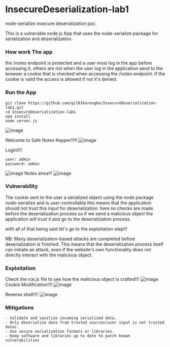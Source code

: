 # InsecureDeserialization-lab1
node-serialize insecure deserialization poc

This is a vulnerable node js App that uses the node-serialize package for serialization and deserialization.

### How work The app
the /notes endpoint is protected and a user must log in the app before accessing it. others are not
when the user log in the application send to the browser a cookie that is checked when accessing the /notes endpoint.
if the cookie is valid the access is allowed if not it's denied.

### Run the App
```
git clone https://github.com/gil01karougbe/InsecureDeserialization-lab1.git
cd InsecureDeserialization-lab1
npm install
node server.js
```
![image](https://github.com/gil01karougbe/InsecureDeserialization-lab1/assets/98090770/c00fdcb6-90fa-4336-a3ab-87be0fa5d470)

Welcome to Safe Notes Kepper!!!!!
![image](https://github.com/gil01karougbe/InsecureDeserialization-lab1/assets/98090770/5bb35f98-690b-4f8b-93fa-efb42bc0746e)

Login!!!!
```
user: admin
password: admin
```
![image](https://github.com/gil01karougbe/InsecureDeserialization-lab1/assets/98090770/6a8545df-98ad-4872-9138-9430b2cffc16)
Notes airea!!!
![image](https://github.com/gil01karougbe/InsecureDeserialization-lab1/assets/98090770/84e2f13d-2b5a-4a44-9240-3c6f57f845d5)


### Vulnerability
The cookie sent to the user a serialized object using the node package node-serialize and is user-controllable this means that the application should not trust this input for deserialization.
here no checks are made before the deserialization process so if we send a malicious object the application will trust it and go to the deserialization process.

with all of that being said let's go to the exploitation step!!!


NB:
Many deserialization-based attacks are completed before deserialization is finished. This means that the deserialization process itself can initiate an attack, even if the website's own functionality does not directly interact with the malicious object.
### Exploitation
Check the rce.js file to see how the malicious object is crafted!!!
![image](https://github.com/gil01karougbe/InsecureDeserialization-lab1/assets/98090770/bc1fb050-825d-4422-a408-b85a4c253593)
Cookie Modification!!!!
![image](https://github.com/gil01karougbe/InsecureDeserialization-lab1/assets/98090770/3eba27fb-ba2f-4d79-9c97-98693eb0c623)

Reverse shell!!!!
![image](https://github.com/gil01karougbe/InsecureDeserialization-lab1/assets/98090770/2ba2c28f-a1a3-4051-b7a8-34e7e543fe1f)


### Mitigations
```
- Validate and sanitize incoming serialized data.
- Only deserialize data from trusted sources(user input is not trusted data).
- Use secure serialization formats or libraries.
- Keep software and libraries up to date to patch known vulnerabilities
```
